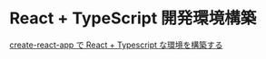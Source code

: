 # React + TypeScript 開発環境構築

[create-react-app で React + Typescript な環境を構築する](https://qiita.com/sunnyG/items/05c2e9381d6ba2d9fccf#2-%E9%96%8B%E7%99%BA%E7%92%B0%E5%A2%83%E8%A8%AD%E5%AE%9A)
